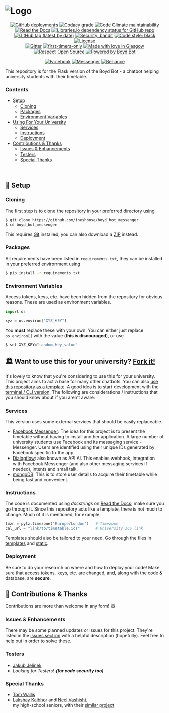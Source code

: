 # ![Logo](https://raw.githubusercontent.com/ineshbose/boyd_bot_messenger/master/docs/images/readme.png)

<p align="center">
<a href="https://github.com/ineshbose/boyd_bot_messenger/deployments" target="_blank"><img alt="GitHub deployments" src="https://img.shields.io/github/deployments/ineshbose/boyd_bot_messenger/boydbot?style=flat-square"></a>
<a href="https://app.codacy.com/manual/ineshbose/boyd_bot_messenger" target="_blank"><img alt="Codacy grade" src="https://img.shields.io/codacy/grade/a0e3d46567f54d5790b43445759eb749?style=flat-square"></a>
<a href="https://codeclimate.com/github/ineshbose/boyd_bot_messenger" target="_blank"><img alt="Code Climate maintainability" src="https://img.shields.io/codeclimate/maintainability/ineshbose/boyd_bot_messenger?style=flat-square"></a>
<a href="https://boyd-bot-messenger.readthedocs.io/en/latest/" target="_blank"><img alt="Read the Docs" src="https://img.shields.io/readthedocs/boyd-bot-messenger?style=flat-square"></a>
<a href="https://libraries.io/github/ineshbose/boyd_bot_messenger" target="_blank"><img alt="Libraries.io dependency status for GitHub repo" src="https://img.shields.io/librariesio/github/ineshbose/boyd_bot_messenger?style=flat-square"></a>
<br>
<a href="https://github.com/ineshbose/boyd_bot_messenger/releases" target="_blank"><img alt="GitHub tag (latest by date)" src="https://img.shields.io/github/v/tag/ineshbose/boyd_bot_messenger?label=version&style=flat-square"></a>
<a href="https://github.com/PyCQA/bandit" target="_blank"><img alt="Security: bandit" src="https://img.shields.io/badge/security-bandit-yellow.svg?style=flat-square"></a>
<a href="https://github.com/psf/black" target="_blank"><img alt="Code style: black" src="https://img.shields.io/badge/code%20style-black-000000.svg?style=flat-square"></a>
<a href="https://github.com/ineshbose/boyd_bot_messenger/blob/master/LICENSE"><img alt="License" src="https://img.shields.io/github/license/ineshbose/boyd_bot_messenger?style=flat-square"></a>
<br>
<a href="https://gitter.im/ineshbose/boyd_bot_messenger" target="_blank"><img alt="Gitter" src="https://img.shields.io/gitter/room/ineshbose/boyd_bot_messenger?color=blueviolet&style=flat-square"></a>
<a href="https://www.firsttimersonly.com/" target="_blank"><img alt="first-timers-only" src="https://img.shields.io/badge/first--timers--only-friendly-blue.svg?style=flat-square"></a>
<a href="https://github.com/ineshbose/boyd_bot_messenger/pulse"><img alt="Made with love in Glasgow" src="https://madewithlove.now.sh/gb?heart=true&template=flat-square&text=Glasgow"></a>
<a href="https://opensource.org/"><img alt="Respect Open Source" src="https://img.shields.io/badge/respect-open%20source-critical?style=flat-square"></a>
<a href="https://github.com/ineshbose/boyd_bot_messenger"><img alt="Powered by Boyd Bot" src="https://img.shields.io/badge/powered%20by-Boyd%20Bot-5c6cff?style=flat-square"></a>
</p>
<p align="center">
<a href="https://www.facebook.com/uofgbot" target="_blank"><img alt="Facebook" src="https://img.shields.io/badge/Facebook--22488C?style=flat-square&logo=facebook&logoColor=white&labelColor=22488C"></a>
<a href="https://m.me/uofgbot" target="_blank"><img alt="Messenger" src="https://img.shields.io/badge/Messenger--3CB0FF?style=flat-square&logo=messenger&logoColor=white&labelColor=3CB0FF"></a>
<a href="https://www.behance.net/gallery/93421281/Glasgow-University-Timetable-Bot" target="_blank"><img alt="Behance" src="https://img.shields.io/badge/Behance--195CFF?style=flat-square&logo=behance&logoColor=white&labelColor=195CFF"></a>
</p>

This repository is for the Flask version of the Boyd Bot - a chatbot helping university students with their timetable. <br />

### Contents
* [Setup](#-setup)
    * [Cloning](#cloning)
    * [Packages](#packages)
    * [Environment Variables](#environment-variables)
* [Using For Your University](#-want-to-use-this-for-your-university-fork-it)
    * [Services](#services)
    * [Instructions](#instructions)
    * [Deployment](#deployment)
* [Contributions & Thanks](#-contributions--thanks)
    * [Issues & Enhancements](#issues--enhancements)
    * [Testers](#testers)
    * [Special Thanks](#special-thanks)

<br />

## 🔧 Setup

### Cloning

The first step is to clone the repository in your preferred directory using

```sh
$ git clone https://github.com/ineshbose/boyd_bot_messenger
$ cd boyd_bot_messenger
```

This requires [Git](https://git-scm.com/) installed; you can also download a [ZIP](https://github.com/ineshbose/boyd_bot_messenger/archive/master.zip) instead.


### Packages

All requirements have been listed in `requirements.txt`, they can be installed in your preferred environment using

```sh
$ pip install -r requirements.txt
```


### Environment Variables

Access tokens, keys, etc. have been hidden from the repository for obvious reasons. These are used as environment variables.

```python
import os

xyz = os.environ["XYZ_KEY"]
```

You **must** replace these with your own. You can either just replace `os.environ[]` with the value (**this is discouraged**), or use

```sh
$ set XYZ_KEY="random_key_value"
```



## 🏛️ Want to use this for your university? [Fork it!](https://github.com/ineshbose/boyd_bot_messenger/fork)

It's lovely to know that you're considering to use this for your university. This project aims to act a base for many other chatbots. You can also [use this repository as a template](https://github.com/ineshbose/boyd_bot_messenger/generate). A good idea is to start development with the [terminal / CLI version](https://github.com/ineshbose/boyd_bot_terminal). The following are considerations / instructions that you should know about if you aren't aware:

### Services

This version uses some external services that should be easily replaceable.

* [Facebook Messenger](https://www.facebook.com/messenger): The idea for this project is to present the timetable without having to install another application. A large number of university students use Facebook and its messaging service - Messenger. Users are identified using their unique IDs generated by Facebook specific to the app.
* [Dialogflow](https://dialogflow.com/): also known as API AI. This enables webhook, integration with Facebook Messenger (and also other messaging services if needed), intents and small talk.
* [mongoDB](https://www.mongodb.com/): This is to store user details to acquire their timetable while being fast and convenient.

### Instructions

The code is documented using _docstrings_ on [Read the Docs](https://boyd-bot-messenger.readthedocs.io/en/latest/); make sure you go through it. Since this repository acts like a template, there is not much to change. Much of it is mentioned, for example

```python
tmzn = pytz.timezone("Europe/London")   # Timezone
cal_url = "link/to/timetable.ics"       # University ICS link
```


Templates should also be tailored to your need. Go through the files in [templates](templates) and [static](static).

### Deployment

Be sure to do your research on where and how to deploy your code! Make sure that access tokens, keys, etc. are changed, and, along with the code & database, are **secure**.


## 🙌 Contributions & Thanks

Contributions are more than welcome in any form! 😄<br />

### Issues & Enhancements

There may be some planned updates or issues for this project. They're listed in the [issues section](https://github.com/ineshbose/boyd_bot_messenger/issues) with a helpful description (hopefully). Feel free to help out in order to solve these.

### Testers

* [Jakub Jelinek](https://github.com/kubajj)
* _Looking for Testers! **(for code security too)**_

### Special Thanks

* [Tom Wallis](https://github.com/probablytom)
* [Lakshay Kalbhor](https://github.com/kalbhor) and [Neel Vashisht](https://github.com/NeelVashisht),<br /> my high-school seniors, with their [similar project](https://github.com/kalbhor/MIT-Hodor)